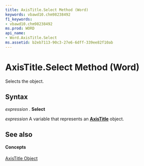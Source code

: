 ```yaml
---
title: AxisTitle.Select Method (Word)
keywords: vbawd10.chm98238492
f1_keywords:
- vbawd10.chm98238492
ms.prod: WORD
api_name:
- Word.AxisTitle.Select
ms.assetid: b2eb7113-90c3-27e6-6dff-339ee82f10ab
---
```



# AxisTitle.Select Method (Word)

Selects the object.


## Syntax

 _expression_ . **Select**

 _expression_ A variable that represents an **[AxisTitle](axistitle-object-word.md)** object.


## See also


#### Concepts


[AxisTitle Object](axistitle-object-word.md)

